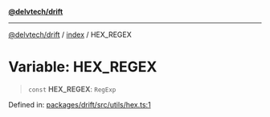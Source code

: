 [**@delvtech/drift**](../../README.md)

***

[@delvtech/drift](../../README.md) / [index](../README.md) / HEX\_REGEX

# Variable: HEX\_REGEX

> `const` **HEX\_REGEX**: `RegExp`

Defined in: [packages/drift/src/utils/hex.ts:1](https://github.com/delvtech/drift/blob/95370f81f9813e8d583ed884b0b07657be0d8f2c/packages/drift/src/utils/hex.ts#L1)
